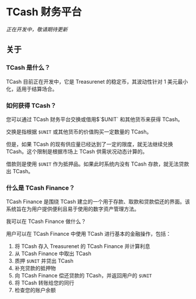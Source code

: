 # TCash 财务平台

_正在开发中，敬请期待更新_

## 关于

### TCash 是什么？

TCash 目前正在开发中，它是 Treasurenet 的稳定币，其波动性针对 1 美元最小化，适用于结算场合。

### 如何获得 TCash？

您可以通过 TCash 财务平台交换或借用$`$UNIT` 和其他货币来获得 TCash。

交换是指根据 `$UNIT` 或其他货币的价值购买一定数量的 TCash。

但是，如果 TCash 的现有供应量已经达到了一定的限度，就无法继续兑换 TCash。这个限制是根据市场上 TCash 供需状况动态计算的。

借款则是使用 `$UNIT` 作为抵押品。如果此时系统内没有 TCash 存款，就无法贷款出 TCash。

### 什么是 TCash Finance？

TCash Finance 是围绕 TCash 建立的一个用于存款、取款和贷款偿还的界面。该系统旨在为用户提供便利且易于使用的数字资产管理方法。

我可以在 TCash Finance 做什么？

用户可以在 TCash Finance 中使用 TCash 进行基本的金融操作，包括：

1. 将 TCash 存入 Treasurenet 的 TCash Finance 并计算利息
2. 从 TCash Finance 中取出 TCash
3. 质押 `$UNIT` 并贷出 TCash
4. 补充贷款的抵押物
5. 向 TCash Finance 偿还贷款的 TCash，并返回用户的 `$UNIT`
6. 将 TCash 转账给您的同行
7. 检查您的账户余额
